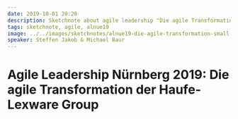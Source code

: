 ```yaml
---
date: 2019-10-01 20:20
description: Sketchnote about agile leadership "Die agile Transformation der Haufe-Lexware Group"
tags: sketchnote, agile, alnue19
image: ../../images/sketchnotes/alnue19-die-agile-transformation-small.jpg
speaker: Steffen Jakob & Michael Baur
---
```


# Agile Leadership Nürnberg 2019: Die agile Transformation der Haufe-Lexware Group
